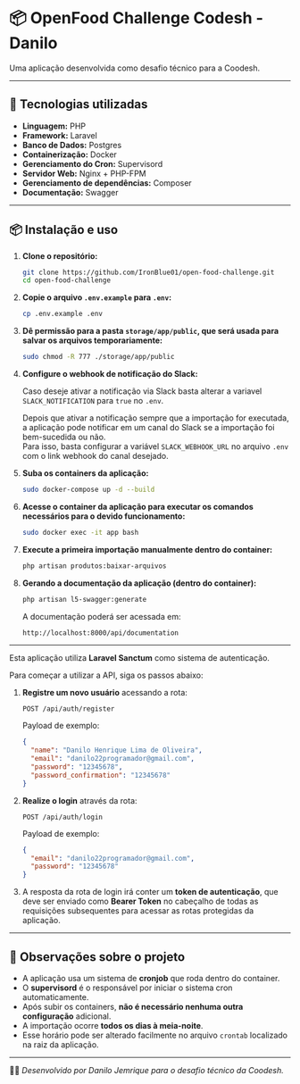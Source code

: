 # 📦 OpenFood Challenge Codesh - Danilo

Uma aplicação desenvolvida como desafio técnico para a Coodesh.

---

## 🚀 Tecnologias utilizadas

- **Linguagem:** PHP  
- **Framework:** Laravel  
- **Banco de Dados:** Postgres  
- **Containerização:** Docker  
- **Gerenciamento do Cron:** Supervisord 
- **Servidor Web:** Nginx + PHP-FPM  
- **Gerenciamento de dependências:** Composer 
- **Documentação:** Swagger 

---

## 📦 Instalação e uso

1. **Clone o repositório:**

   ```bash
   git clone https://github.com/IronBlue01/open-food-challenge.git
   cd open-food-challenge
   ```

2. **Copie o arquivo `.env.example` para `.env`:**

   ```bash
   cp .env.example .env
   ```

3. **Dê permissão para a pasta `storage/app/public`, que será usada para salvar os arquivos temporariamente:**

   ```bash
   sudo chmod -R 777 ./storage/app/public
   ```

4. **Configure o webhook de notificação do Slack:**

   Caso deseje ativar a notificação via Slack basta alterar a variavel `SLACK_NOTIFICATION` para `true` no `.env`.

   Depois que ativar a notificação sempre que a importação for executada, a aplicação pode notificar em um canal do Slack se a importação foi bem-sucedida ou não.  
   Para isso, basta configurar a variável `SLACK_WEBHOOK_URL` no arquivo `.env` com o link webhook do canal desejado.
   

5. **Suba os containers da aplicação:**

   ```bash
   sudo docker-compose up -d --build
   ```

6. **Acesse o container da aplicação para executar os comandos necessários para o devido funcionamento:**

   ```bash
   sudo docker exec -it app bash
   ```

7. **Execute a primeira importação manualmente dentro do container:**

   ```bash
   php artisan produtos:baixar-arquivos
   ```

8. **Gerando a documentação da aplicação (dentro do container):**

   ```bash
   php artisan l5-swagger:generate  
   ```
   A documentação poderá ser acessada em:
   ```bash
   http://localhost:8000/api/documentation  
   ```
---

Esta aplicação utiliza **Laravel Sanctum** como sistema de autenticação.

Para começar a utilizar a API, siga os passos abaixo:

1. **Registre um novo usuário** acessando a rota:

   ```
   POST /api/auth/register
   ```

   Payload de exemplo:

   ```json
   {
     "name": "Danilo Henrique Lima de Oliveira",
     "email": "danilo22programador@gmail.com",
     "password": "12345678",
     "password_confirmation": "12345678"
   }
   ```

2. **Realize o login** através da rota:

   ```
   POST /api/auth/login
   ```

   Payload de exemplo:

   ```json
   {
     "email": "danilo22programador@gmail.com",
     "password": "12345678"
   }
   ```

3. A resposta da rota de login irá conter um **token de autenticação**, que deve ser enviado como **Bearer Token** no cabeçalho de todas as requisições subsequentes para acessar as rotas protegidas da aplicação.

---


## 🔄 Observações sobre o projeto

- A aplicação usa um sistema de **cronjob** que roda dentro do container.  
- O **supervisord** é o responsável por iniciar o sistema cron automaticamente.
- Após subir os containers, **não é necessário nenhuma outra configuração** adicional.
- A importação ocorre **todos os dias à meia-noite**.
- Esse horário pode ser alterado facilmente no arquivo `crontab` localizado na raiz da aplicação.

---

👨‍💻 *Desenvolvido por Danilo Jemrique para o desafio técnico da Coodesh.*

